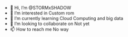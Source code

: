 - 👋 Hi, I’m @STORMxSHADOW
- 👀 I’m interested in Custom rom
- 🌱 I’m currently learning Cloud Computing and big data
- 💞️ I’m looking to collaborate on Not yet
- 📫 How to reach me No way

<!---
STORMxSHADOW/STORMxSHADOW is a ✨ special ✨ repository because its `README.md` (this file) appears on your GitHub profile.
You can click the Preview link to take a look at your changes.
--->
